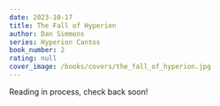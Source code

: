 ```yaml
---
date: 2023-10-17
title: The Fall of Hyperion
author: Dan Simmons
series: Hyperion Cantos
book_number: 2
rating: null
cover_image: /books/covers/the_fall_of_hyperion.jpg
---
```


Reading in process, check back soon!
